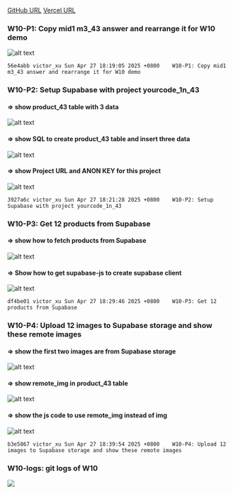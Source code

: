[GitHub URL](https://github.com/vic0627/1132-1N-demo-43)
[Vercel URL](https://1132-1n-demo-43.vercel.app)

### W10-P1: Copy mid1 m3_43 answer and rearrange it for W10 demo

![alt text](w10-p1-1.png)

```
56e4abb victor_xu Sun Apr 27 18:19:05 2025 +0800    W10-P1: Copy mid1 m3_43 answer and rearrange it for W10 demo
```

### W10-P2: Setup Supabase with project yourcode_1n_43

#### => show product_43 table with 3 data

![alt text](w10-p2-1.png)

#### => show SQL to create product_43 table and insert three data

![alt text](w10-p2-2.png)

#### => show Project URL and ANON KEY for this project

![alt text](w10-p2-3.png)

```
3927a6c victor_xu Sun Apr 27 18:21:28 2025 +0800    W10-P2: Setup Supabase with project yourcode_1n_43
```

### W10-P3: Get 12 products from Supabase

#### => show how to fetch products from Supabase

![alt text](w10-p3-1.png)

#### => Show how to get supabase-js to create supabase client

![alt text](w10-p3-2.png)

```
df4be01 victor_xu Sun Apr 27 18:29:46 2025 +0800    W10-P3: Get 12 products from Supabase
```

### W10-P4: Upload 12 images to Supabase storage and show these remote images

#### => show the first two images are from Supabase storage

![alt text](w10-p4-1.png)

#### => show remote_img in product_43 table

![alt text](w10-p4-2.png)

#### => show the js code to use remote_img instead of img

![alt text](w10-p4-3.png)

```
b3e5867 victor_xu Sun Apr 27 18:39:54 2025 +0800    W10-P4: Upload 12 images to Supabase storage and show these remote images
```

### W10-logs: git logs of W10

![](w10-logs.png)
